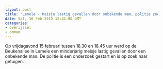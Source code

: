 ```yaml
---
layout: post
title: "Lemele - Meisje lastig gevallen door onbekende man; politie zoekt getuigen"
date: Sat, 16 Feb 2019 12:31:00 GMT
categories: 
- overijssel 
- ommen 
---
```


Op vrijdagavond 15 februari tussen 18.30 en 18.45 uur werd op de Beukenallee in Lemele een minderjarig meisje lastig gevallen door een onbekende man. De politie is een onderzoek gestart en is op zoek naar getuigen.
